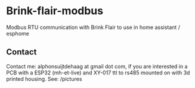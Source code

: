 # Brink-flair-modbus
Modbus RTU communication with Brink Flair to use in home assistant / esphome

## Contact
Contact me: alphonsuijtdehaag at gmail dot com, if you are interested in a PCB with a ESP32 (mh-et-live) and XY-017 ttl to rs485 mounted on with 3d printed housing.
See: /pictures
